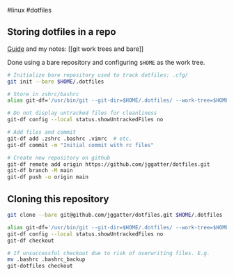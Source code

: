 #linux #dotfiles

## Storing dotfiles in a repo
[Guide](https://www.ackama.com/what-we-think/the-best-way-to-store-your-dotfiles-a-bare-git-repository-explained/) and my notes: [[git work trees and bare]]

Done using a bare repository and configuring `$HOME` as the work tree.

```zsh
# Initialize bare repository used to track dotfiles: .cfg/
git init --bare $HOME/.dotfiles

# Store in zshrc/bashrc
alias git-df='/usr/bin/git --git-dir=$HOME/.dotfiles/ --work-tree=$HOME'

# Do not display untracked files for cleanliness
git-df config --local status.showUntrackedFiles no

# Add files and commit
git-df add .zshrc .bashrc .vimrc  # etc.
git-df commit -m "Initial commit with rc files"

# Create new repository on github
git-df remote add origin https://github.com/jggatter/dotfiles.git
git-df branch -M main
git-df push -u origin main
```

## Cloning this repository

```zsh
git clone --bare git@github.com/jggatter/dotfiles.git $HOME/.dotfiles

alias git-df='/usr/bin/git --git-dir=$HOME/.dotfiles/ --work-tree=$HOME'
git-df config --local status.showUntrackedFiles no
git-df checkout

# If unsuccessful checkout due to risk of overwriting files. E.g.
mv .bashrc .bashrc_backup 
git-dotfiles checkout
```